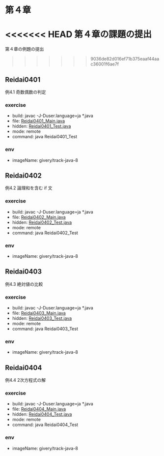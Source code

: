 # 第４章
<<<<<<< HEAD
第４章の課題の提出
=======
第４章の例題の提出
>>>>>>> 9036de82d016ef71b375eaaf44aac36001f6ae7f

## Reidai0401

例4.1 奇数偶数の判定


### exercise

- build: javac -J-Duser.language=ja *.java
- file: [Reidai0401_Main.java](./chapter4/Reidai0401_Main_debug.java)
- hidden: [Reidai0401_Test.java](./chapter4/Reidai0401_Test.java)
- mode: remote
- command: java Reidai0401_Test

### env

- imageName: givery/track-java-8


## Reidai0402

例4.2 論理和を含む if 文


### exercise

- build: javac -J-Duser.language=ja *.java
- file: [Reidai0402_Main.java](./chapter4/Reidai0402_Main_debug.java)
- hidden: [Reidai0402_Test.java](./chapter4/Reidai0402_Test.java)
- mode: remote
- command: java Reidai0402_Test

### env

- imageName: givery/track-java-8


## Reidai0403

例4.3 絶対値の比較


### exercise

- build: javac -J-Duser.language=ja *.java
- file: [Reidai0403_Main.java](./chapter4/Reidai0403_Main_debug.java)
- hidden: [Reidai0403_Test.java](./chapter4/Reidai0403_Test.java)
- mode: remote
- command: java Reidai0403_Test

### env

- imageName: givery/track-java-8


## Reidai0404

例4.4 2次方程式の解


### exercise

- build: javac -J-Duser.language=ja *.java
- file: [Reidai0404_Main.java](./chapter4/Reidai0404_Main_debug.java)
- hidden: [Reidai0404_Test.java](./chapter4/Reidai0404_Test.java)
- mode: remote
- command: java Reidai0404_Test

### env

- imageName: givery/track-java-8

